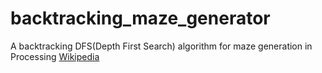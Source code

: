 # backtracking_maze_generator
A backtracking DFS(Depth First Search) algorithm for maze generation in Processing
[Wikipedia](https://en.wikipedia.org/wiki/Maze_generation_algorithm)
